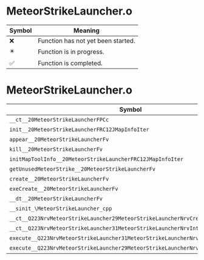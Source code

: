 # MeteorStrikeLauncher.o
| Symbol | Meaning 
| ------------- | ------------- 
| :x: | Function has not yet been started. 
| :eight_pointed_black_star: | Function is in progress. 
| :white_check_mark: | Function is completed. 


# MeteorStrikeLauncher.o
| Symbol | Decompiled? |
| ------------- | ------------- |
| `__ct__20MeteorStrikeLauncherFPCc` | :x: |
| `init__20MeteorStrikeLauncherFRC12JMapInfoIter` | :x: |
| `appear__20MeteorStrikeLauncherFv` | :x: |
| `kill__20MeteorStrikeLauncherFv` | :x: |
| `initMapToolInfo__20MeteorStrikeLauncherFRC12JMapInfoIter` | :x: |
| `getUnusedMeteorStrike__20MeteorStrikeLauncherFv` | :x: |
| `create__20MeteorStrikeLauncherFv` | :x: |
| `exeCreate__20MeteorStrikeLauncherFv` | :x: |
| `__dt__20MeteorStrikeLauncherFv` | :x: |
| `__sinit_\MeteorStrikeLauncher_cpp` | :x: |
| `__ct__Q223NrvMeteorStrikeLauncher29MeteorStrikeLauncherNrvCreateFv` | :x: |
| `__ct__Q223NrvMeteorStrikeLauncher31MeteorStrikeLauncherNrvIntervalFv` | :x: |
| `execute__Q223NrvMeteorStrikeLauncher31MeteorStrikeLauncherNrvIntervalCFP5Spine` | :x: |
| `execute__Q223NrvMeteorStrikeLauncher29MeteorStrikeLauncherNrvCreateCFP5Spine` | :x: |

